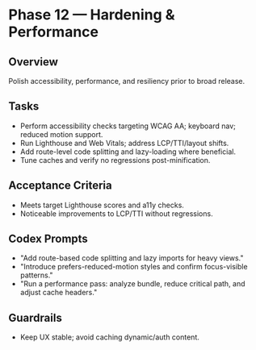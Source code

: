 # Phase 12 — Hardening & Performance

## Overview
Polish accessibility, performance, and resiliency prior to broad release.

## Tasks
- Perform accessibility checks targeting WCAG AA; keyboard nav; reduced motion support.
- Run Lighthouse and Web Vitals; address LCP/TTI/layout shifts.
- Add route-level code splitting and lazy-loading where beneficial.
- Tune caches and verify no regressions post-minification.

## Acceptance Criteria
- Meets target Lighthouse scores and a11y checks.
- Noticeable improvements to LCP/TTI without regressions.

## Codex Prompts
- "Add route-based code splitting and lazy imports for heavy views."
- "Introduce prefers-reduced-motion styles and confirm focus-visible patterns."
- "Run a performance pass: analyze bundle, reduce critical path, and adjust cache headers."

## Guardrails
- Keep UX stable; avoid caching dynamic/auth content.


